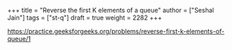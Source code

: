 +++
title = "Reverse the first K elements of a queue"
author = ["Seshal Jain"]
tags = ["st-q"]
draft = true
weight = 2282
+++

<https://practice.geeksforgeeks.org/problems/reverse-first-k-elements-of-queue/1>
